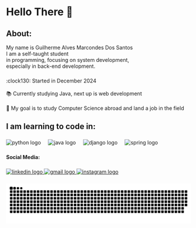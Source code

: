 <h1 align="left">Hello There 👋</h1>

###

<h2 align="left">About:<br></h2>My name is Guilherme Alves Marcondes Dos Santos<br>I am a self-taught student<br>in programming, focusing on system development,<br>especially in back-end development.</h2>

###

<p align="left">:clock130: Started in December 2024<br><br>📚 Currently studying Java, next up is web development<br><br>🎯 My goal is to study Computer Science abroad and land a job in the field</p>

###

<h2 align="left">I am learning to code in:</h2>

###

<div align="left">
  <img src="https://cdn.jsdelivr.net/gh/devicons/devicon/icons/python/python-original.svg" height="40" alt="python logo"  />
  <img width="12" />
  <img src="https://cdn.jsdelivr.net/gh/devicons/devicon/icons/java/java-original.svg" height="40" alt="java logo"  />
  <img width="12" />
  <img src="https://cdn.jsdelivr.net/gh/devicons/devicon/icons/django/django-plain.svg" height="40" alt="django logo"  />
  <img width="12" />
  <img src="https://cdn.jsdelivr.net/gh/devicons/devicon/icons/spring/spring-original.svg" height="40" alt="spring logo"  />
</div>

###

<h4 align="left">Social Media:</h4>

###

<div align="left">
  <a href="https://www.linkedin.com/in/guilherme-alves-marcondes-dos-santos-160277341" target="_blank">
    <img src="https://raw.githubusercontent.com/maurodesouza/profile-readme-generator/master/src/assets/icons/social/linkedin/default.svg" width="52" height="40" alt="linkedin logo" />
  </a>
  <a href="mailto:guilherme.marcondesds@gmail.com" target="_blank">
    <img src="https://raw.githubusercontent.com/maurodesouza/profile-readme-generator/master/src/assets/icons/social/gmail/default.svg" width="52" height="40" alt="gmail logo" />
  </a>
  <a href="https://www.instagram.com/guimarcondes_22/" target="_blank">
    <img src="https://raw.githubusercontent.com/maurodesouza/profile-readme-generator/master/src/assets/icons/social/instagram/default.svg" width="52" height="40" alt="instagram logo" />
  </a>
</div>

###

<picture align="center">
  <source media="(prefers-color-scheme: dark)" srcset="https://raw.githubusercontent.com/GuilhermeAlves58/GuilhermeAlves58/output/github-contribution-grid-snake-dark.svg">
  <source media="(prefers-color-scheme: light)" srcset="https://raw.githubusercontent.com/GuilhermeAlves58/GuilhermeAlves58/output/github-contribution-grid-snake-dark.svg">
  <img align="center" alt="github contribution grid snake animation" src="https://raw.githubusercontent.com/mari4souza/mari4souza/output/github-contribution-grid-snake.svg">
</picture>


